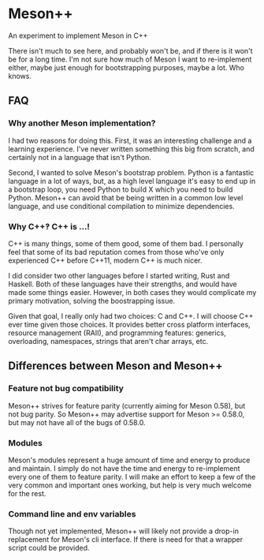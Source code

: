 # Meson++

An experiment to implement Meson in C++

There isn't much to see here, and probably won't be, and if there is it won't
be for a long time. I'm not sure how much of Meson I want to re-implement
either, maybe just enough for bootstrapping purposes, maybe a lot. Who knows.

## FAQ

### Why another Meson implementation?

I had two reasons for doing this. First, it was an interesting challenge and
a learning experience. I've never written something this big from scratch,
and certainly not in a language that isn't Python.

Second, I wanted to solve Meson's bootstrap problem. Python is a fantastic
language in a lot of ways, but, as a high level language it's easy to end up
in a bootstrap loop, you need Python to build X which you need to build
Python. Meson++ can avoid that be being written in a common low level
language, and use conditional compilation to minimize dependencies.

### Why C++‽ C++ is ...!

C++ is many things, some of them good, some of them bad. I personally feel
that some of its bad reputation comes from those who've only experienced C++
before C++11, modern C++ is much nicer.

I did consider two other languages before I started writing, Rust and
Haskell. Both of these languages have their strengths, and would have made
some things easier. However, in both cases they would complicate my primary
motivation, solving the boostrapping issue.

Given that goal, I really only had two choices: C and C++. I will choose C++
ever time given those choices. It provides better cross platform interfaces,
resource management (RAII), and programming features: generics, overloading,
namespaces, strings that aren't char arrays, etc. 

## Differences between Meson and Meson++

### Feature not bug compatibility

Meson++ strives for feature parity (currently aiming for Meson 0.58), but not
bug parity. So Meson++ may advertise support for Meson >= 0.58.0, but
may not have all of the bugs of 0.58.0.

### Modules

Meson's modules represent a huge amount of time and energy to produce and
maintain. I simply do not have the time and energy to re-implement every one
of them to feature parity. I will make an effort to keep a few of the very
common and important ones working, but help is very much welcome for the rest.

### Command line and env variables

Though not yet implemented, Meson++ will likely not provide a drop-in
replacement for Meson's cli interface. If there is need for that a wrapper
script could be provided.
